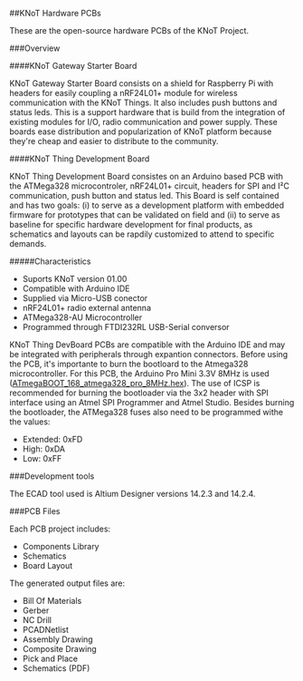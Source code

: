 ##KNoT Hardware PCBs

These are the open-source hardware PCBs of the KNoT Project.

###Overview

####KNoT Gateway Starter Board

KNoT Gateway Starter Board consists on a shield for Raspberry Pi with headers for easily coupling a nRF24L01+ module for wireless communication with the KNoT Things. It also includes push buttons and status leds. This is a support hardware that is build from the integration of existing modules for I/O, radio communication and power supply. These boards ease distribution and popularization of KNoT platform because they're cheap and easier to distribute to the community.

####KNoT Thing Development Board

KNoT Thing Development Board consistes on an Arduino based PCB with the ATMega328 microcontroler, nRF24L01+ circuit, headers for SPI and I²C communication, push button and status led. This Board is self contained and has two goals: (i) to serve as a development platform with embedded firmware for prototypes that can be validated on field and (ii) to serve as baseline for specific hardware development for final products, as schematics and layouts can be rapdily customized to attend to specific demands.

#####Characteristics

 - Suports KNoT version 01.00
 - Compatible with Arduino IDE
 - Supplied via Micro-USB conector
 - nRF24L01+ radio external antenna
 - ATMega328-AU Microcontroller
 - Programmed through FTDI232RL USB-Serial conversor


KNoT Thing DevBoard PCBs are compatible with the Arduino IDE and may be integrated with peripherals through expantion connectors.
Before using the PCB, it's importante to burn the bootloard to the Atmega328 microcontroller. For this PCB, the Arduino Pro Mini 3.3V 8MHz is used ([ATmegaBOOT_168_atmega328_pro_8MHz.hex](https://github.com/arduino/Arduino/blob/master/hardware/arduino/avr/bootloaders/atmega/ATmegaBOOT_168_atmega328_pro_8MHz.hex)). The use of ICSP is recommended for burning the bootloader via the 3x2 header with SPI interface using an Atmel SPI Programmer and Atmel Studio. Besides burning the bootloader, the ATMega328 fuses also need to be programmed withe the values: 
 - Extended: 0xFD
 - High: 0xDA
 - Low: 0xFF

###Development tools

The ECAD tool used is Altium Designer versions 14.2.3 and 14.2.4.


###PCB Files

Each PCB project includes:
 - Components Library
 - Schematics
 - Board Layout

The generated output files are:
 - Bill Of Materials
 - Gerber
 - NC Drill
 - PCADNetlist
 - Assembly Drawing
 - Composite Drawing
 - Pick and Place
 - Schematics (PDF)
